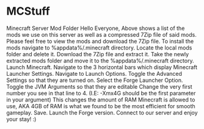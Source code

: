 # MCStuff
Minecraft Server Mod Folder
Hello Everyone,
Above shows a list of the mods we use on this server as well as a compressed 7Zip file of said mods.
Please feel free to view the mods and download the 7Zip file.
To install the mods navigate to %appdata%/.minecraft directory.
Locate the local mods folder and delete it.
Download the 7Zip file and extract it.
Take the newly extracted mods folder and move it to the %appdata%/.minecraft directory.
Launch Minecraft.
Navigate to the 3 horizontal bars which display Minecraft Launcher Settings.
Navigate to Launch Options.
Toggle the Advanced Settings so that they are turned on.
Select the Forge Launcher Option.
Toggle the JVM Arguments so that they are editable
Change the very first number you see in that line to 4. (I.E: -Xmx4G should be the first parameter in your argument)
This changes the amount of RAM Minecraft is allowed to use, AKA 4GB of RAM is what we found to be the most efficient for smooth gameplay.
Save.
Launch the Forge version.
Connect to our server and enjoy your stay! :)
